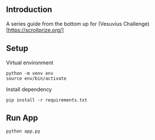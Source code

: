 ## Introduction

A series guide from the bottom up for (Vesuvius Challenge)[https://scrollprize.org/]

## Setup

Virtual environment

```
python -m venv env
source env/bin/activate
```

Install dependency

```
pip install -r requirements.txt
```

## Run App

```
python app.py
```
